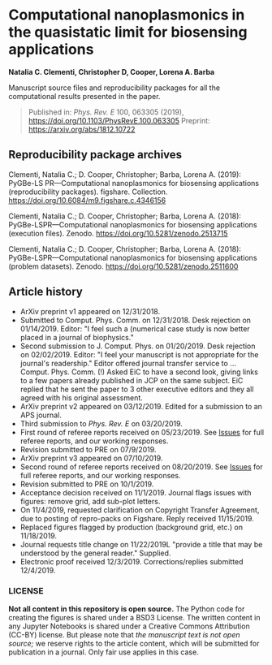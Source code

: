 # Computational nanoplasmonics in the quasistatic limit for biosensing applications
**Natalia C. Clementi, Christopher D, Cooper, Lorena A. Barba**

Manuscript source files and reproducibility packages for all the computational results presented in the paper.

> Published in: _Phys. Rev. E_ 100, 063305 (2019), https://doi.org/10.1103/PhysRevE.100.063305
> Preprint: https://arxiv.org/abs/1812.10722

## Reproducibility package archives

Clementi, Natalia C.; D. Cooper, Christopher; Barba, Lorena A. (2019): PyGBe-LS PR—Computational nanoplasmonics for biosensing applications (reproducibility packages). figshare. Collection.
https://doi.org/10.6084/m9.figshare.c.4346156

Clementi, Natalia C.; D. Cooper, Christopher; Barba, Lorena A. (2018): PyGBe-LSPR—Computational nanoplasmonics for biosensing applications (execution files). Zenodo.
https://doi.org/10.5281/zenodo.2513715

Clementi, Natalia C.; D. Cooper, Christopher; Barba, Lorena A. (2018): PyGBe-LSPR—Computational nanoplasmonics for biosensing applications (problem datasets). Zenodo.
https://doi.org/10.5281/zenodo.2511600

## Article history

* ArXiv preprint v1 appeared on 12/31/2018.
* Submitted to Comput. Phys. Comm. on 12/31/2018. Desk rejection on 01/14/2019. Editor: "I feel such a (numerical case study is now better placed in a journal of biophysics."
* Second submission to J. Comput. Phys. on 01/20/2019. Desk rejection on 02/02/2019. Editor: "I feel your manuscript is not appropriate for the journal's readership."
Editor offered journal transfer service to ... Comput. Phys. Comm. (!)
Asked EiC to have a second look, giving links to a few papers already published in JCP on the same subject. 
EiC replied that he sent the paper to 3 other executive editors and they all agreed with his original assessment.
* ArXiv preprint v2 appeared on 03/12/2019. Edited for a submission to an APS journal.
* Third submission to _Phys. Rev. E_ on 03/20/2019.
* First round of referee reports received on 05/23/2019. See [Issues](https://github.com/barbagroup/pygbe_lspr_paper/issues) for full referee reports, and our working responses. 
* Revision submitted to PRE on 07/9/2019.
* ArXiv preprint v3 appeared on 07/10/2019.
* Second round of referee reports received on 08/20/2019. See [Issues](https://github.com/barbagroup/pygbe_lspr_paper/issues) for full referee reports, and our working responses. 
* Revision submitted to PRE on 10/1/2019.
* Acceptance decision received on 11/1/2019. Journal flags issues with figures: remove grid, add sub-plot letters.
* On 11/4/2019, requested clarification on Copyright Transfer Agreement, due to posting of repro-packs on Figshare. Reply received 11/15/2019.
* Replaced figures flagged by production (background grid, etc.) on 11/18/2019.
* Journal requests title change on 11/22/2019L "provide a title that may be understood by the general reader." Supplied.
* Electronic proof received 12/3/2019. Corrections/replies submitted 12/4/2019.


### LICENSE
**Not all content in this repository is open source.** The Python code for creating the figures is shared under a BSD3 License. The written content in any Jupyter Notebooks is shared under a Creative Commons Attribution (CC-BY) license. 
But please note that _the manuscript text is not open source;_ we reserve rights to the article content, which will be submitted for publication in a journal. Only fair use applies in this case.

